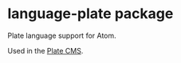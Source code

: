 # language-plate package

Plate language support for Atom.

Used in the [Plate CMS](https://startwithplate.com).
